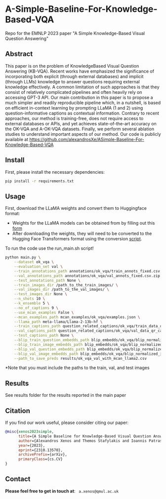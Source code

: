 # A-Simple-Baseline-For-Knowledge-Based-VQA
Repo for the EMNLP 2023 paper "A Simple Knowledge-Based Visual Question Answering"

## Abstract
This paper is on the problem of KnowledgeBased Visual Question Answering (KB-VQA).
Recent works have emphasized the significance
of incorporating both explicit (through external
databases) and implicit (through LLMs) knowledge to answer questions requiring external
knowledge effectively. A common limitation
of such approaches is that they consist of relatively complicated pipelines and often heavily
rely on accessing GPT-3 API. Our main contribution in this paper is to propose a much simpler and readily reproducible pipeline which,
in a nutshell, is based on efficient in-context
learning by prompting LLaMA (1 and 2) using
question-informative captions as contextual information. Contrary to recent approaches, our
method is training-free, does not require access
to external databases or APIs, and yet achieves
state-of-the-art accuracy on the OK-VQA and
A-OK-VQA datasets. Finally, we perform several ablation studies to understand important
aspects of our method. Our code is publicly
available at https://github.com/alexandrosXe/ASimple-Baseline-For-Knowledge-Based-VQA

## Install
First, please install the necessary dependencies:
```bash
pip install -r requirements.txt
```
## Usage
First, download the LLaMA weights and convert them to Huggingface format:
* Weights for the LLaMA models can be obtained from by filling out this [form](https://docs.google.com/forms/d/e/1FAIpQLSfqNECQnMkycAp2jP4Z9TFX0cGR4uf7b_fBxjY_OjhJILlKGA/viewform)
* After downloading the weights, they will need to be converted to the Hugging Face Transformers format using the conversion [script](https://huggingface.co/docs/transformers/main/model_doc/llama).

To run the code use the run_main.sh script!
```bash
python main.py \
    --dataset ok_vqa \
    --evaluation_set val \
    --train_annotations_path annotations/ok_vqa/train_annots_fixed.csv.zip \
    --val_annotations_path annotations/ok_vqa/val_annots_fixed.csv.zip \
    --test_annotations_path None \
    --train_images_dir /path_to_the_train_images/ \
    --val_images_dir /path_to_the_val_images/ \
    --test_images_dir None \
    --n_shots 10 \
    --k_ensemble 5 \
    --no_of_captions 9 \
    --use_mcan_examples False \
    --mcan_examples_path mcan_examples/ok_vqa/examples.json \
    --llama_path meta-llama/Llama-2-13b-hf \
    --train_captions_path question_related_captions/ok_vqa/train_data_qr_captions_csv \
    --val_captions_path question_related_captions/ok_vqa/val_data_qr_captions_csv \
    --test_captions_path None \
    --blip_train_question_embedds_path blip_embedds/ok_vqa/blip_normalized_q_embedds/blip_train_question_embedds.csv.zip \
    --blip_train_image_embedds_path blip_embedds/ok_vqa/blip_normalized_i_embedds/blip_train_image_embedds.csv.zip \
    --blip_val_question_embedds_path blip_embedds/ok_vqa/blip_normalized_q_embedds/blip_val_question_embedds.csv.zip \
    --blip_val_image_embedds_path blip_embedds/ok_vqa/blip_normalized_i_embedds/blip_val_image_embedds.csv.zip \
    --path_to_save_preds results/ok_vqa_val_with_mcan_llama2.csv
```
*Note that you must include the paths to the train, val, and test images

## Results
See results folder for the results reported in the main paper


## Citation

If you find our work useful, please consider citing our paper:

```bibtex
@misc{xenos2023simple,
      title={A Simple Baseline for Knowledge-Based Visual Question Answering}, 
      author={Alexandros Xenos and Themos Stafylakis and Ioannis Patras and Georgios Tzimiropoulos},
      year={2023},
      eprint={2310.13570},
      archivePrefix={arXiv},
      primaryClass={cs.CV}
}
```

## Contact

**Please feel free to get in touch at**: ` a.xenos@qmul.ac.uk`
